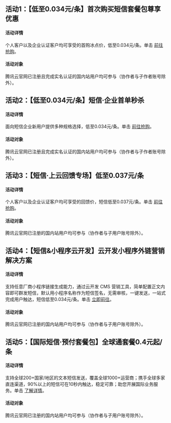 ## 活动1：【低至0.034元/条】首次购买短信套餐包尊享优惠
#### 活动详情
个人客户以及企业认证客户均可享受的首购冰点价，低至0.034元/条。单击 [前往抢购](https://cloud.tencent.com/act/pro/csms?from=14571)。

#### 活动对象
腾讯云官网已注册且完成实名认证的国内站用户均可参与（协作者与子作者账号除外）。


## 活动2：【低至0.034元/条】短信·企业首单秒杀
#### 活动详情
面向短信企业新用户提供多种规格选择，低至0.034元/条。单击 [前往抢购](https://cloud.tencent.com/act/new?from=14572#enterprise-sms)。

#### 活动对象
腾讯云官网已注册且完成实名认证的国内站用户均可参与（协作者与子作者账号除外）。

## 活动3：【短信·上云回馈专场】低至0.037元/条
#### 活动详情
个人客户以及企业认证客户均可享受的回馈价，短信低至0.037元/条。单击 [前往抢购](https://cloud.tencent.com/act/appreciation?from=14573#sms_ex-3)。

#### 活动对象
腾讯云官网已注册的国内站用户均可参与（协作者与子用户账号除外）。


## 活动4：【短信&小程序云开发】云开发小程序外链营销解决方案
#### 活动详情
支持任意厂商小程序链接生成能力，通过云开发 CMS 营销工具，简单配置正文内容即可群发短信，默认用小程序名称作为短信签名，无需审核，一键发送，一站式完成用户触达，短信低至0.034元/条。单击 [立即前往](https://cloud.tencent.com/act/pro/tcbsms?from=14569)。

#### 活动对象
腾讯云官网已注册的国内站用户均可参与（协作者与子用户账号除外）。


## 活动5：【国际短信·预付套餐包】全球通套餐0.4元起/条
#### 活动详情
支持全球200+国家/地区的文本短信发送，覆盖全球1000+运营商；携手全球多家直连渠道，90%以上的短信可在10秒内触达，稳定可靠；助您开展国际业务服务。单击 [了解详情](https://cloud.tencent.com/act/pro/global?from=14574)。

#### 活动对象
腾讯云官网已注册的国内站用户均可参与（协作者与子用户账号除外）。
